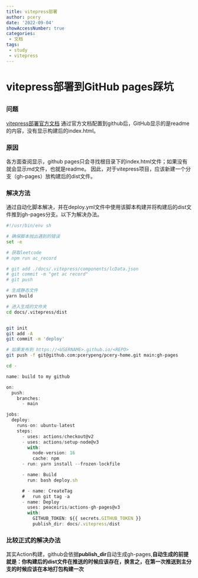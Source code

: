 ```yaml
---
title: vitepress部署
author: pcery
date: '2022-09-04'
showAccessNumber: true
categories:
 - 文档
tags:
 - study
 - vitepress
---
```


# vitepress部署到GitHub pages踩坑

##
### 问题
[vitepress部署官方文档](https://vitepress.vuejs.org/guide/deploying#github-pages)
通过官方文档配置到github后，GitHub显示的是readme的内容，没有显示构建后的index.html。

### 原因
各方面查阅显示，github pages只会寻找根目录下的index.html文件；如果没有就会显示md文件，也就是readme。
因此，对于vitepress项目，应该新建一个分支（gh-pages）放构建后的dist文件。

### 解决方法
通过自动化脚本解决，并在deploy.yml文件中使用该脚本构建并将构建后的dist文件推到gh-pages分支。以下为解决办法。
``` bash
#!/usr/bin/env sh

# 确保脚本抛出遇到的错误
set -e

# 获取leetcode
# npm run ac_record

# git add ./docs/.vitepress/components/lcData.json
# git commit -m "get ac record"
# git push

# 生成静态文件
yarn build

# 进入生成的文件夹
cd docs/.vitepress/dist


git init
git add -A
git commit -m 'deploy'

# 如果发布到 https://<USERNAME>.github.io/<REPO>
git push -f git@github.com:pcerypeng/pcery-home.git main:gh-pages

cd -
```

```javascript
name: build to my github

on:
  push:
    branches:
      - main

jobs:
  deploy:
    runs-on: ubuntu-latest
    steps:
      - uses: actions/checkout@v2
      - uses: actions/setup-node@v3
        with:
          node-version: 16
          cache: npm
      - run: yarn install --frozen-lockfile

      - name: Build
        run: bash deploy.sh

      # - name: CreateTag
      #   run git tag -a
      - name: Deploy
        uses: peaceiris/actions-gh-pages@v3
        with:
          GITHUB_TOKEN: ${{ secrets.GITHUB_TOKEN }}
          publish_dir: docs/.vitepress/dist
```
### 比较正式的解决办法

其实Action构建，github会依据**publish_dir**自动生成gh-pages,**自动生成的前提就是：你构建后的dist文件在推送的时候应该存在，换言之，在第一次推送到主分支的时候应该在本地打包构建一次**